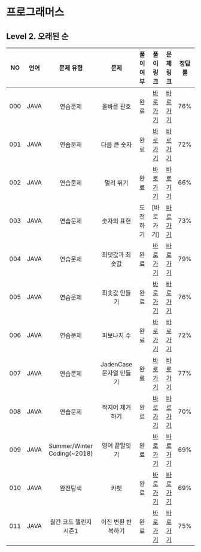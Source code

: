 # 프로그래머스

## Level 2. 오래된 순

|NO|언어|문제 유형|문제|풀이 여부|풀이 링크|문제 링크|정답률|
|:--:|:--:|:--:|:--:|:--:|:--:|:--:|:--:|
|000|JAVA|연습문제|올바른 괄호|완료|[바로가기](https://github.com/kangsh9107/CodingTest-Study/blob/main/CodingTest-Java/src/main/java/programmers2/CorrectParentheses.java)|[바로가기](https://school.programmers.co.kr/learn/courses/30/lessons/12909)|76%|
|001|JAVA|연습문제|다음 큰 숫자|완료|[바로가기](https://github.com/kangsh9107/CodingTest-Study/blob/main/CodingTest-Java/src/main/java/programmers2/NextBiggerNumber.java)|[바로가기](https://school.programmers.co.kr/learn/courses/30/lessons/12911)|72%|
|002|JAVA|연습문제|멀리 뛰기|완료|[바로가기](https://github.com/kangsh9107/CodingTest-Study/blob/main/CodingTest-Java/src/main/java/programmers2/LongJump.java)|[바로가기](https://school.programmers.co.kr/learn/courses/30/lessons/12914)|66%|
|003|JAVA|연습문제|숫자의 표현|도전 하기|[바로가기]|[바로가기](https://school.programmers.co.kr/learn/courses/30/lessons/12924)|73%|
|004|JAVA|연습문제|최댓값과 최솟값|완료|[바로가기](https://github.com/kangsh9107/CodingTest-Study/blob/main/CodingTest-Java/src/main/java/programmers2/MaxMin.java)|[바로가기](https://school.programmers.co.kr/learn/courses/30/lessons/12939)|79%|
|005|JAVA|연습문제|최솟값 만들기|완료|[바로가기](https://github.com/kangsh9107/CodingTest-Study/blob/main/CodingTest-Java/src/main/java/programmers2/MakeMin.java)|[바로가기](https://school.programmers.co.kr/learn/courses/30/lessons/12941)|76%|
|006|JAVA|연습문제|피보나치 수|완료|[바로가기](https://github.com/kangsh9107/CodingTest-Study/blob/main/CodingTest-Java/src/main/java/programmers2/Fibonacci.java)|[바로가기](https://school.programmers.co.kr/learn/courses/30/lessons/12945)|72%|
|007|JAVA|연습문제|JadenCase 문자열 만들기|완료|[바로가기](https://github.com/kangsh9107/CodingTest-Study/blob/main/CodingTest-Java/src/main/java/programmers2/JadenCase.java)|[바로가기](https://school.programmers.co.kr/learn/courses/30/lessons/12951)|77%|
|008|JAVA|연습문제|짝지어 제거하기|완료|[바로가기](https://github.com/kangsh9107/CodingTest-Study/blob/main/CodingTest-Java/src/main/java/programmers2/RemovePair.java)|[바로가기](https://school.programmers.co.kr/learn/courses/30/lessons/12973)|70%|
|009|JAVA|Summer/Winter Coding(~2018)|영어 끝말잇기|완료|[바로가기](https://github.com/kangsh9107/CodingTest-Study/blob/main/CodingTest-Java/src/main/java/programmers2/EnglishFollowUp.java)|[바로가기](https://school.programmers.co.kr/learn/courses/30/lessons/12981)|69%|
|010|JAVA|완전탐색|카펫|완료|[바로가기](https://github.com/kangsh9107/CodingTest-Study/blob/main/CodingTest-Java/src/main/java/programmers2/Carpet.java)|[바로가기](https://school.programmers.co.kr/learn/courses/30/lessons/42842)|69%|
|011|JAVA|월간 코드 챌린지 시즌1|이진 변환 반복하기|완료|[바로가기](https://github.com/kangsh9107/CodingTest-Study/blob/main/CodingTest-Java/src/main/java/programmers2/BinaryConversion.java)|[바로가기](https://school.programmers.co.kr/learn/courses/30/lessons/70129)|75%|